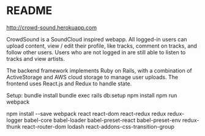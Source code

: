 # README
http://crowd-sound.herokuapp.com

CrowdSound is a SoundCloud inspired webapp. All logged-in users can upload content, view / edit their profile, like tracks, comment on tracks, and follow other users. Users who are not logged in are still able to listen to tracks and view artists.

The backend framework implements Ruby on Rails, with a combination of ActiveStorage and AWS cloud storage to manage user uploads. The frontend uses React.js and Redux to handle state.

Setup:
bundle install 
bundle exec rails db:setup 
npm install 
npm run webpack

npm install --save webpack react react-dom react-redux redux redux-logger babel-core babel-loader babel-preset-react babel-preset-env redux-thunk react-router-dom lodash react-addons-css-transition-group
